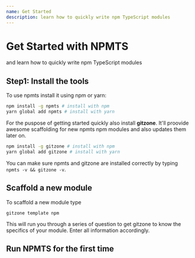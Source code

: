 ```yaml
---
name: Get Started
description: learn how to quickly write npm TypeScript modules
---
```

# Get Started with NPMTS
and learn how to quickly write npm TypeScript modules

## Step1: Install the tools

To use npmts install it using npm or yarn:

```sh
npm install -g npmts # install with npm
yarn global add npmts # install with yarn
```

For the puspose of getting started quickly also install **gitzone**.
It'll proovide awesome scaffolding for new npmts npm modules and also updates them later on. 

```sh
npm install -g gitzone # install with npm
yarn global add gitzone # install with yarn
```

You can make sure npmts and gitzone are installed correctly by typing `npmts -v && gitzone -v`.

## Scaffold a new module

To scaffold a new module type

```shell
gitzone template npm
```

This will run you through a series of question to get gitzone to know the specifics of your module.
Enter all information accordingly.

## Run NPMTS for the first time

